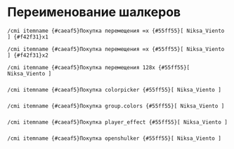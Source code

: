# Переименование шалкеров

`/cmi itemname {#caeaf5}Покупка перемещения ∞x {#55ff55}[ Niksa_Viento ] {#f42f31}x1`

`/cmi itemname {#caeaf5}Покупка перемещения ∞x {#55ff55}[ Niksa_Viento ] {#f42f31}x2`

`/cmi itemname {#caeaf5}Покупка перемещения 128x {#55ff55}[ Niksa_Viento ]`

###  

`/cmi itemname {#caeaf5}Покупка colorpicker {#55ff55}[ Niksa_Viento ]`

###  

`/cmi itemname {#caeaf5}Покупка group.colors {#55ff55}[ Niksa_Viento ]`

###  

`/cmi itemname {#caeaf5}Покупка player_effect {#55ff55}[ Niksa_Viento ]`

###  

`/cmi itemname {#caeaf5}Покупка openshulker {#55ff55}[ Niksa_Viento ]`
